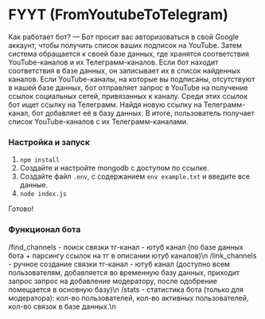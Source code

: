 # FYYT (FromYoutubeToTelegram)
Как работает бот?
— Бот просит вас авторизоваться в свой Google аккаунт, чтобы получить список ваших подписок на YouTube. Затем система обращается к своей базе данных, где хранятся соответствия YouTube-каналов и их Телеграмм-каналов. Если бот находит соответствия в базе данных, он записывает их в список найденных каналов. Если YouTube-каналы, на которые вы подписаны, отсутствуют в нашей базе данных, бот отправляет запрос в YouTube на получение ссылок социальных сетей, привязанных к каналу. Среди этих ссылок бот ищет ссылку на Телеграмм. Найдя новую ссылку на Телеграмм-канал, бот добавляет её в базу данных. В итоге, пользователь получает список YouTube-каналов с их Телеграмм-каналами.

### Настройка и запуск
1. `npm install`
2. Создайте и настройте mongodb с доступом по ссылке.
3. Создайте файл `.env`, с содержанием `env example.txt` и введите все данные.
4. `node index.js`

Готово!

### Функционал бота
/find_channels - поиск связки тг-канал - ютуб канал (по базе данных бота + парсингу ссылок  на тг в описании ютуб каналов)\n
/link_channels - ручное создание связки тг-канал - ютуб канал (доступно всем пользователям, добавляется во временную базу данных, приходит запрос запрос на добавление модератору, после одобрение помещается в основную базу)\n
/stats - статистика бота (только для модератора): кол-во пользователей, кол-во активных пользователей, кол-во связок в базе данных.\n


